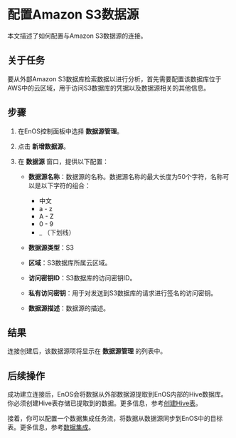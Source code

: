# 配置Amazon S3数据源

本文描述了如何配置与Amazon S3数据源的连接。


## 关于任务<description>

要从外部Amazon S3数据库检索数据以进行分析，首先需要配置该数据库位于AWS中的云区域，用于访问S3数据库的凭据以及数据源相关的其他信息。



## 步骤<procedure>

1. 在EnOS控制面板中选择 **数据源管理**。

2. 点击 **新增数据源**。

3. 在 **数据源** 窗口，提供以下配置：

   - **数据源名称**：数据源的名称。数据源名称的最大长度为50个字符，名称可以是以下字符的组合：
     - 中文
     - a - z
     - A - Z
     - 0 - 9
     - _ （下划线）

   - **数据源类型**：S3
   - **区域**：S3数据库所属云区域。
   - **访问密钥ID**：S3数据库的访问密钥ID。
   - **私有访问密钥**：用于对发送到S3数据库的请求进行签名的访问密钥。
   - **数据源描述**：数据源的描述。

## 结果<result>

连接创建后，该数据源项将显示在 **数据源管理** 的列表中。


## 后续操作<followup>

成功建立连接后，EnOS会将数据从外部数据源提取到EnOS内部的Hive数据库。你必须创建Hive表存储已提取到的数据。更多信息，参考[创建Hive表](https://www.envisioniot.com/docs/data-explorer/zh_CN/latest/creating_hivetable.html)。

接着，你可以配置一个数据集成任务流，将数据从数据源同步到EnOS中的目标表。更多信息，参考[数据集成](../data_integration/index)。
